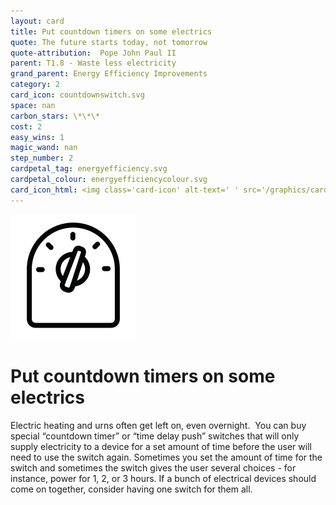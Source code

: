 ```yaml
---
layout: card
title: Put countdown timers on some electrics
quote: The future starts today, not tomorrow
quote-attribution:  Pope John Paul II
parent: T1.8 - Waste less electricity
grand_parent: Energy Efficiency Improvements 
category: 2
card_icon: countdownswitch.svg
space: nan
carbon_stars: \*\*\*
cost: 2
easy_wins: 1
magic_wand: nan
step_number: 2
cardpetal_tag: energyefficiency.svg
cardpetal_colour: energyefficiencycolour.svg
card_icon_html: <img class='card-icon' alt-text=' ' src='/graphics/card_icons/countdownswitch.svg'>
---
```


<img class='card-icon' alt-text=' ' src='/graphics/card_icons/countdownswitch.svg'>
<h1>Put countdown timers on some electrics</h1>

<p>Electric heating and urns often get left on, even overnight.  You can buy special “countdown timer” or “time delay push” switches that will only supply electricity to a device for a set amount of time before the user will need to use the switch again. Sometimes you set the amount of time for the switch and sometimes the switch gives the user several choices - for instance, power for 1, 2, or 3 hours. If a bunch of electrical devices should come on together, consider having one switch for them all.</p> 

